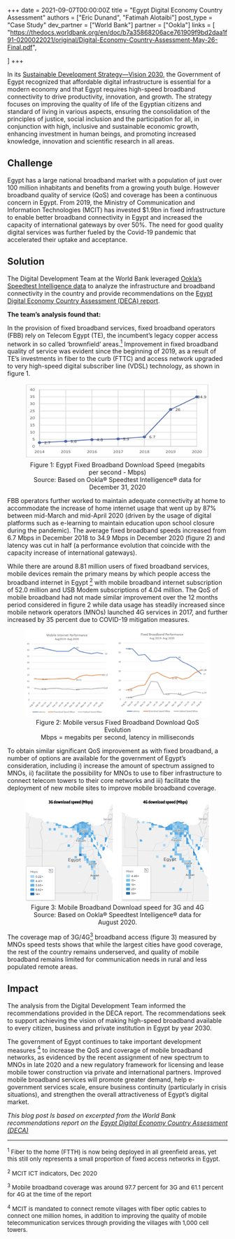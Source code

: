 +++
date = 2021-09-07T00:00:00Z
title = "Egypt Digital Economy Country Assessment"
authors = ["Eric Dunand", "Fatimah Alotaibi"]
post_type = "Case Study"
dev_partner = ["World Bank"]
partner = ["Ookla"]
links = [
    "https://thedocs.worldbank.org/en/doc/b7a35868206ace761909f9bd2daa1f91-0200022021/original/Digital-Economy-Country-Assessment-May-26-Final.pdf",

]
+++

In its [Sustainable Development Strategy—Vision 2030](https://mped.gov.eg/EgyptVision?lang=en), the Government of Egypt recognized that affordable digital infrastructure is essential for a modern economy and that Egypt requires high-speed broadband connectivity to drive productivity, innovation, and growth. The strategy focuses on improving the quality of life of the Egyptian citizens and standard of living in various aspects, ensuring the consolidation of the principles of justice, social inclusion and the participation for all, in conjunction with high, inclusive and sustainable economic growth, enhancing investment in human beings, and promoting increased knowledge, innovation and scientific research in all areas.

## Challenge

Egypt has a large national broadband market with a population of just over 100 million inhabitants and benefits from a growing youth bulge. However broadband quality of service (QoS) and coverage has been a continuous concern in Egypt. From 2019, the Ministry of Communication and Information Technologies (MCIT) has invested $1.9bn in fixed infrastructure to enable better broadband connectivity in Egypt and increased the capacity of international gateways by over 50%. The need for good quality digital services was further fueled by the Covid-19 pandemic that accelerated their uptake and acceptance.

## Solution

The Digital Development Team at the World Bank leveraged [Ookla’s Speedtest Intelligence data](https://www.speedtest.net/about) to analyze the infrastructure and broadband connectivity in the country and provide recommendations on the [Egypt Digital Economy Country Assessment (DECA) report](https://thedocs.worldbank.org/en/doc/b7a35868206ace761909f9bd2daa1f91-0200022021/original/Digital-Economy-Country-Assessment-May-26-Final.pdf).

**The team’s analysis found that:**

In the provision of fixed broadband services, fixed broadband operators (FBB) rely on Telecom Egypt (TE), the incumbent’s legacy copper access network in so called ‘brownfield’ areas.[<sup>1</sup>](#note1) Improvement in fixed broadband quality of service was evident since the beginning of 2019, as a result of TE’s investments in fiber to the curb (FTTC) and access network upgraded to very high-speed digital subscriber line (VDSL) technology, as shown in figure 1.

<figure align="center">
  <img src="/egypt_country_assessment_1.png"/>
  <figcaption>Figure 1: Egypt Fixed Broadband Download Speed (megabits per second - Mbps)</figcaption>

  <figcaption> Source: Based on Ookla® Speedtest Intelligence® data for December 31, 2020 </figcaption>

</figure>

FBB operators further worked to maintain adequate connectivity at home to accommodate the increase of home internet usage that went up by 87% between mid-March and mid-April 2020 (driven by the usage of digital platforms such as e-learning to maintain education upon school closure during the pandemic). The average fixed broadband speeds increased from 6.7 Mbps in December 2018 to 34.9 Mbps in December 2020 (figure 2) and latency was cut in half (a performance evolution that coincide with the capacity increase of international gateways).

While there are around 8.81 million users of fixed broadband services, mobile devices remain the primary means by which people access the broadband internet in Egypt [<sup>2</sup>](#note2) with mobile broadband internet subscription of 52.0 million and USB Modem subscriptions of 4.04 million. The QoS of mobile broadband had not made similar improvement over the 12 months period considered in figure 2 while data usage has steadily increased since mobile network operators (MNOs) launched 4G services in 2017, and further increased by 35 percent due to COVID-19 mitigation measures.

<figure align="center">
  <img src="/egypt_country_assessment_2.png"/>
  <figcaption> Figure 2: Mobile versus Fixed Broadband Download QoS Evolution </figcaption>
  <figcaption> Mbps = megabits per second, latency in milliseconds </figcaption>

</figure>

To obtain similar significant QoS improvement as with fixed broadband, a number of options are available for the government of Egypt’s consideration, including i) increase the amount of spectrum assigned to MNOs, ii) facilitate the possibility for MNOs to use to fiber infrastructure to connect telecom towers to their core networks and iii) facilitate the deployment of new mobile sites to improve mobile broadband coverage.

<figure align="center">
  <img src="/egypt_country_assessment_3.png"/>
  <figcaption> Figure 3: Mobile Broadband Download speed for 3G and 4G </figcaption>
  <figcaption> Source: Based on Ookla® Speedtest Intelligence® data for August 2020. </figcaption>

</figure>

The coverage map of 3G/4G[<sup>3</sup>](#note3) broadband access (figure 3) measured by MNOs speed tests shows that while the largest cities have good coverage, the rest of the country remains underserved, and quality of mobile broadband remains limited for communication needs in rural and less populated remote areas.

## Impact

The analysis from the Digital Development Team informed the recommendations provided in the DECA report. The recommendations seek to support achieving the vision of making high-speed broadband available to every citizen, business and private institution in Egypt by year 2030.

The government of Egypt continues to take important development measures [<sup>4</sup>](#note4) to increase the QoS and coverage of mobile broadband networks, as evidenced by the recent assignment of new spectrum to MNOs in late 2020 and a new regulatory framework for licensing and lease mobile tower construction via private and international partners. Improved mobile broadband services will promote greater demand, help e-government services scale, ensure business continuity (particularly in crisis situations), and strengthen the overall attractiveness of Egypt’s digital market.

*This blog post Is based on excerpted from the World Bank recommendations report on the [Egypt Digital Economy Country Assessment (DECA)](https://thedocs.worldbank.org/en/doc/b7a35868206ace761909f9bd2daa1f91-0200022021/original/Digital-Economy-Country-Assessment-May-26-Final.pdf)*

 ---
<span style="font-size:10pt;">

<a id="note1"> <sup>1</sup> Fiber to the home (FTTH) is now being deployed in all greenfield areas, yet this still only represents a small proportion of fixed access networks in Egypt.</a>

<a id="note2"> <sup>2</sup> MCIT ICT indicators, Dec 2020 </a>

<a id="note3"> <sup>3</sup>  Mobile broadband coverage was around 97.7 percent for 3G and 61.1 percent for 4G at the time of the report </a>

<a id="note4"> <sup>4</sup>  MCIT is mandated to connect remote villages with fiber optic cables to connect one million homes, in addition to improving the quality of mobile telecommunication services through providing the villages with 1,000 cell towers.</a>

</span>
